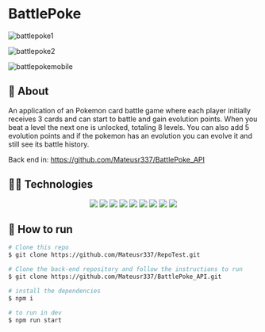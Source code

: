 # BattlePoke

![battlepoke1](https://user-images.githubusercontent.com/92904799/170091216-a1264a04-4c7a-4866-ab06-44c8d0bec013.gif)

![battlepoke2](https://user-images.githubusercontent.com/92904799/170091284-688f3bac-f613-43a4-a0a6-73d4a8e4a095.gif)

![battlepokemobile](https://user-images.githubusercontent.com/92904799/170090644-3834df6a-6d81-417a-9e32-339e4bf35108.gif)


##  :link: About

An application of an Pokemon card battle game where each player initially receives 3 cards and can start to battle and gain evolution points. When you beat a level the next one is unlocked, totaling 8 levels. You can also add 5 evolution points and if the pokemon has an evolution you can evolve it and still see its battle history.

Back end in: https://github.com/Mateusr337/BattlePoke_API

## :woman_technologist: Technologies

<p align="center">
  <img src="https://img.shields.io/badge/HTML5-E34F26?style=for-the-badge&logo=html5&logoColor=white" />
  <img src="https://img.shields.io/badge/CSS3-1572B6?style=for-the-badge&logo=css3&logoColor=white" />
  <img src="https://img.shields.io/badge/JavaScript-F7DF1E?style=for-the-badge&logo=javascript&logoColor=black" />
  <img src="https://img.shields.io/badge/React-20232A?style=for-the-badge&logo=react&logoColor=61DAFB"/>
  <img src="https://img.shields.io/badge/styled--components-DB7093?style=for-the-badge&logo=styled-components&logoColor=white" />
  <img src="https://img.shields.io/badge/prettier-F7B93E?style=for-the-badge&logo=prettier&logoColor=000000"/>
  <img src="https://img.shields.io/badge/vercel-000000?style=for-the-badge&logo=vercel&logoColor=ffffff"/>
  <img src="https://img.shields.io/badge/react icons-000000?style=for-the-badge&logo=react icons&logoColor=ffffff"/>
  <img src="https://img.shields.io/badge/context API-000000?style=for-the-badge&logo=context API&logoColor=ffffff"/>
  
  
</p>

## :tada: How to run

```bash
# Clone this repo
$ git clone https://github.com/Mateusr337/RepoTest.git

# Clone the back-end repository and follow the instructions to run
$ git clone https://github.com/Mateusr337/BattlePoke_API.git

# install the dependencies
$ npm i

# to run in dev
$ npm run start



